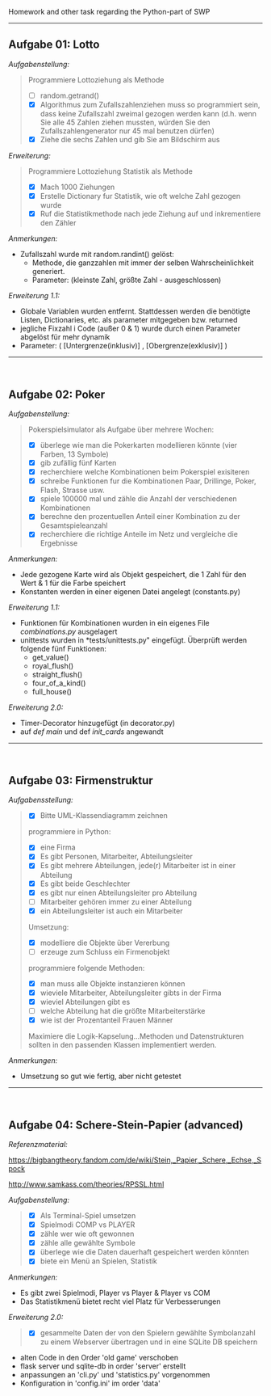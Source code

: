 Homework and other task regarding  the Python-part of SWP

---

## Aufgabe 01: Lotto
*Aufgabenstellung:* 
> Programmiere Lottoziehung als Methode
> * [ ] random.getrand() 
> * [X] Algorithmus zum Zufallszahlenziehen muss so programmiert sein, dass keine Zufallszahl zweimal gezogen werden kann
>      (d.h. wenn Sie alle 45 Zahlen ziehen mussten, würden Sie den ̈Zufallszahlengenerator nur 45 mal benutzen dürfen)
> * [X] Ziehe die sechs Zahlen und gib Sie am Bildschirm aus


*Erweiterung:*
> Programmiere Lottoziehung Statistik als Methode
> * [X] Mach 1000 Ziehungen
> * [X] Erstelle Dictionary fur Statistik, wie oft welche Zahl gezogen wurde
> * [X] Ruf die Statistikmethode nach jede Ziehung auf und inkrementiere den Zähler


*Anmerkungen:*

* Zufallszahl wurde mit random.randint() gelöst: 
  * Methode, die ganzzahlen mit immer der selben Wahrscheinlichkeit generiert.
  * Parameter: (kleinste Zahl, größte Zahl - ausgeschlossen)


*Erweiterung 1.1:*
* Globale Variablen wurden entfernt. Stattdessen werden die benötigte Listen, Dictionaries, etc. als parameter mitgegeben bzw. returned
* jegliche Fixzahl i Code (außer 0 & 1) wurde durch einen Parameter abgelöst für mehr dynamik
* Parameter: ( [Untergrenze(inklusiv)] , [Obergrenze(exklusiv)] )
 


--- 

<br/>

## Aufgabe 02: Poker
*Aufgabenstellung:*
> Pokerspielsimulator als Aufgabe über mehrere Wochen:
> * [X] überlege wie man die Pokerkarten modellieren könnte (vier Farben, 13 Symbole)
> * [X] gib zufällig fünf Karten
> * [X] recherchiere welche Kombinationen beim Pokerspiel exisiteren
> * [X] schreibe Funktionen fur die Kombinationen Paar, Drillinge, Poker, Flash, Strasse usw.
> * [X] spiele 100000 mal und zähle die Anzahl der verschiedenen Kombinationen
> * [X] berechne den prozentuellen Anteil einer Kombination zu der Gesamtspieleanzahl
> * [X] recherchiere die richtige Anteile im Netz und vergleiche die Ergebnisse

*Anmerkungen:*

* Jede gezogene Karte wird als Objekt gespeichert, die 1 Zahl für den Wert & 1 für die Farbe speichert
* Konstanten werden in einer eigenen Datei angelegt (constants.py)

*Erweiterung 1.1:*

* Funktionen für Kombinationen wurden in ein eigenes File *combinations.py* ausgelagert
* unittests wurden in *tests/unittests.py" eingefügt. Überprüft werden folgende fünf Funktionen:
  * get_value()
  * royal_flush()
  * straight_flush()
  * four_of_a_kind()
  * full_house() 
 
*Erweiterung 2.0:*

* Timer-Decorator hinzugefügt (in decorator.py)
* auf *def main* und def *init_cards* angewandt


--- 

<br/>

## Aufgabe 03: Firmenstruktur
*Aufgabensstellung:*
> * [X] Bitte UML-Klassendiagramm zeichnen
>
> programmiere in Python: 
> * [X] eine Firma
> * [X] Es gibt Personen, Mitarbeiter, Abteilungsleiter
> * [X] Es gibt mehrere Abteilungen, jede(r) Mitarbeiter ist in einer Abteilung
> * [X] Es gibt beide Geschlechter
> * [X] es gibt nur einen Abteilungsleiter pro Abteilung
> * [ ] Mitarbeiter gehören immer zu einer Abteilung
> * [X] ein Abteilungsleiter ist auch ein Mitarbeiter
> 
>Umsetzung:
> * [X] modelliere die Objekte über Vererbung
> * [ ] erzeuge zum Schluss ein Firmenobjekt
>
> programmiere folgende Methoden:
> * [X] man muss alle Objekte instanzieren können
> * [X] wieviele Mitarbeiter, Abteilungsleiter gibts in der Firma
> * [X] wieviel Abteilungen gibt es
> * [ ] welche Abteilung hat die größte Mitarbeiterstärke
> * [X] wie ist der Prozentanteil Frauen Männer
>
> Maximiere die Logik-Kapselung...Methoden und Datenstrukturen sollten in den passenden Klassen implementiert werden.

*Anmerkungen:*

* Umsetzung so gut wie fertig, aber nicht getestet 


---

<br/>

## Aufgabe 04: Schere-Stein-Papier (advanced)
*Referenzmaterial:*

https://bigbangtheory.fandom.com/de/wiki/Stein,_Papier,_Schere,_Echse,_Spock

http://www.samkass.com/theories/RPSSL.html

*Aufgabenstellung:*
> * [X] Als Terminal-Spiel umsetzen
> * [X] Spielmodi COMP vs PLAYER
> * [X] zähle wer wie oft gewonnen
> * [X] zähle alle gewählte Symbole
> * [X] überlege wie die Daten dauerhaft gespeichert werden könnten
> * [X] biete ein Menü an Spielen, Statistik

*Anmerkungen:*

* Es gibt zwei Spielmodi, Player vs Player & Player vs COM
* Das Statistikmenü bietet recht viel Platz für Verbesserungen


*Erweiterung 2.0:*
> * [X] gesammelte Daten der von den Spielern gewählte Symbolanzahl zu einem Webserver übertragen und in eine SQLite DB speichern

* alten Code in den Order 'old game' verschoben
* flask server und sqlite-db in order 'server' erstellt
* anpassungen an 'cli.py' und 'statistics.py' vorgenommen
* Konfiguration in 'config.ini' im order 'data'
